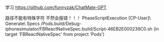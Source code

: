 学习
https://github.com/funnyzak/ChatMate-GPT

路径不能有特殊字符 不然会报错！！！
PhaseScriptExecution [CP-User]\ Generate\ Specs /Pods.build/Debug-iphonesimulator/FBReactNativeSpec.build/Script-46EB2E000239C0.sh (in target 'FBReactNativeSpec' from project 'Pods')
